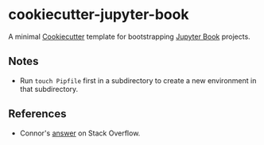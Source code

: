 # cookiecutter-jupyter-book

A minimal [Cookiecutter](https://github.com/cookiecutter/cookiecutter) template for bootstrapping [Jupyter Book](http://jupyterbook.org/) projects.

## Notes

- Run `touch Pipfile` first in a subdirectory to create a new environment in that subdirectory.

## References

- Connor's [answer](https://stackoverflow.com/a/55435460) on Stack Overflow.
